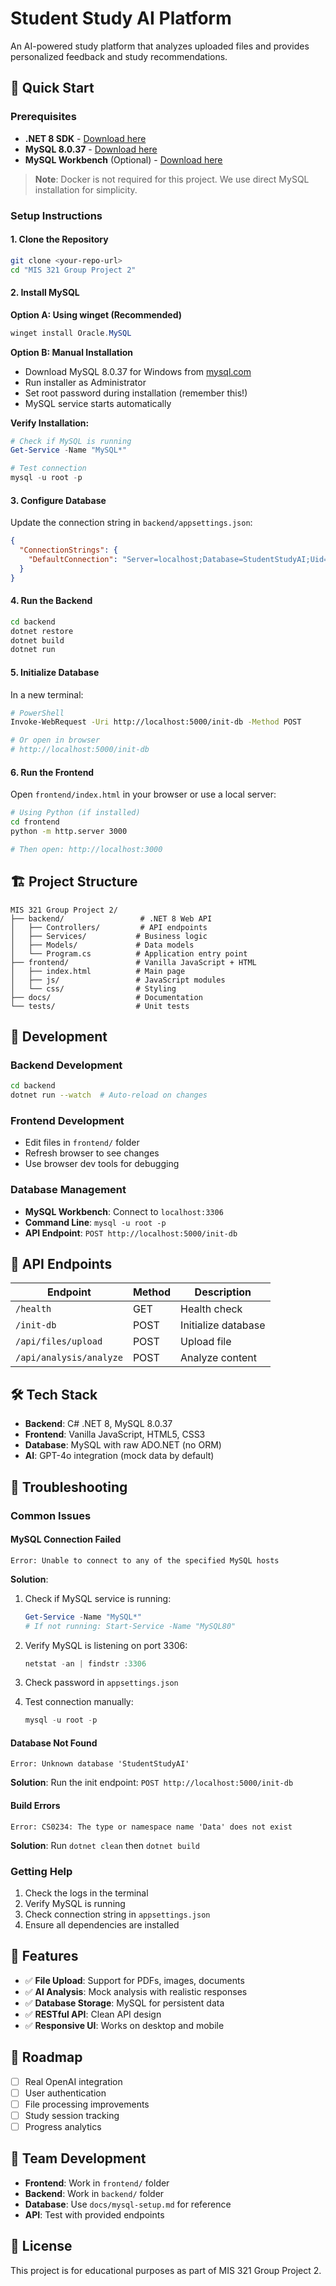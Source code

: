 # Student Study AI Platform

An AI-powered study platform that analyzes uploaded files and provides personalized feedback and study recommendations.

## 🚀 Quick Start

### Prerequisites

- **.NET 8 SDK** - [Download here](https://dotnet.microsoft.com/download/dotnet/8.0)
- **MySQL 8.0.37** - [Download here](https://dev.mysql.com/downloads/mysql/)
- **MySQL Workbench** (Optional) - [Download here](https://dev.mysql.com/downloads/workbench/)

> **Note**: Docker is not required for this project. We use direct MySQL installation for simplicity.

### Setup Instructions

#### 1. Clone the Repository

```bash
git clone <your-repo-url>
cd "MIS 321 Group Project 2"
```

#### 2. Install MySQL

**Option A: Using winget (Recommended)**

```powershell
winget install Oracle.MySQL
```

**Option B: Manual Installation**

- Download MySQL 8.0.37 for Windows from [mysql.com](https://dev.mysql.com/downloads/mysql/)
- Run installer as Administrator
- Set root password during installation (remember this!)
- MySQL service starts automatically

**Verify Installation:**

```powershell
# Check if MySQL is running
Get-Service -Name "MySQL*"

# Test connection
mysql -u root -p
```

#### 3. Configure Database

Update the connection string in `backend/appsettings.json`:

```json
{
  "ConnectionStrings": {
    "DefaultConnection": "Server=localhost;Database=StudentStudyAI;Uid=root;Pwd=YOUR_PASSWORD_HERE;Port=3306;SslMode=Required;"
  }
}
```

#### 4. Run the Backend

```bash
cd backend
dotnet restore
dotnet build
dotnet run
```

#### 5. Initialize Database

In a new terminal:

```bash
# PowerShell
Invoke-WebRequest -Uri http://localhost:5000/init-db -Method POST

# Or open in browser
# http://localhost:5000/init-db
```

#### 6. Run the Frontend

Open `frontend/index.html` in your browser or use a local server:

```bash
# Using Python (if installed)
cd frontend
python -m http.server 3000

# Then open: http://localhost:3000
```

## 🏗️ Project Structure

```
MIS 321 Group Project 2/
├── backend/                 # .NET 8 Web API
│   ├── Controllers/         # API endpoints
│   ├── Services/           # Business logic
│   ├── Models/             # Data models
│   └── Program.cs          # Application entry point
├── frontend/               # Vanilla JavaScript + HTML
│   ├── index.html          # Main page
│   ├── js/                 # JavaScript modules
│   └── css/                # Styling
├── docs/                   # Documentation
└── tests/                  # Unit tests
```

## 🔧 Development

### Backend Development

```bash
cd backend
dotnet run --watch  # Auto-reload on changes
```

### Frontend Development

- Edit files in `frontend/` folder
- Refresh browser to see changes
- Use browser dev tools for debugging

### Database Management

- **MySQL Workbench**: Connect to `localhost:3306`
- **Command Line**: `mysql -u root -p`
- **API Endpoint**: `POST http://localhost:5000/init-db`

## 📡 API Endpoints

| Endpoint                | Method | Description         |
| ----------------------- | ------ | ------------------- |
| `/health`               | GET    | Health check        |
| `/init-db`              | POST   | Initialize database |
| `/api/files/upload`     | POST   | Upload file         |
| `/api/analysis/analyze` | POST   | Analyze content     |

## 🛠️ Tech Stack

- **Backend**: C# .NET 8, MySQL 8.0.37
- **Frontend**: Vanilla JavaScript, HTML5, CSS3
- **Database**: MySQL with raw ADO.NET (no ORM)
- **AI**: GPT-4o integration (mock data by default)

## 🐛 Troubleshooting

### Common Issues

#### MySQL Connection Failed

```
Error: Unable to connect to any of the specified MySQL hosts
```

**Solution**:

1. Check if MySQL service is running:

   ```powershell
   Get-Service -Name "MySQL*"
   # If not running: Start-Service -Name "MySQL80"
   ```

2. Verify MySQL is listening on port 3306:

   ```powershell
   netstat -an | findstr :3306
   ```

3. Check password in `appsettings.json`
4. Test connection manually:
   ```powershell
   mysql -u root -p
   ```

#### Database Not Found

```
Error: Unknown database 'StudentStudyAI'
```

**Solution**: Run the init endpoint: `POST http://localhost:5000/init-db`

#### Build Errors

```
Error: CS0234: The type or namespace name 'Data' does not exist
```

**Solution**: Run `dotnet clean` then `dotnet build`

### Getting Help

1. Check the logs in the terminal
2. Verify MySQL is running
3. Check connection string in `appsettings.json`
4. Ensure all dependencies are installed

## 📝 Features

- ✅ **File Upload**: Support for PDFs, images, documents
- ✅ **AI Analysis**: Mock analysis with realistic responses
- ✅ **Database Storage**: MySQL for persistent data
- ✅ **RESTful API**: Clean API design
- ✅ **Responsive UI**: Works on desktop and mobile

## 🚧 Roadmap

- [ ] Real OpenAI integration
- [ ] User authentication
- [ ] File processing improvements
- [ ] Study session tracking
- [ ] Progress analytics

## 👥 Team Development

- **Frontend**: Work in `frontend/` folder
- **Backend**: Work in `backend/` folder
- **Database**: Use `docs/mysql-setup.md` for reference
- **API**: Test with provided endpoints

## 📄 License

This project is for educational purposes as part of MIS 321 Group Project 2.
